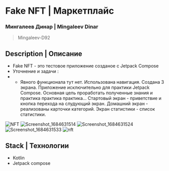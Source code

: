 # Fake NFT | Маркетплайс
### Мингалеев Динар | Mingaleev Dinar
> Mingaleev-D92

## Description | Описание

+ Fake NFT - это тестовое приложение созданое с Jetpack Compose
+ Уточнение и задачи :
+ + Явного функционала тут нет. Использована навигация. Создана 3 экрана.
Приложение исключительно для практики Jetpack Compose.
Основная цель проработать полученные знания и практика практика практика...
Стартовый экран - приветствие и кнопка перехода на слудующий экран.
Домашний экран - реализованы  карточки категорий.
Экран статистики - список статистики.

![NFT](https://github.com/Mingaleev-D92/FakeNFTMarket/assets/61611031/2b1b10be-43b8-4292-8d0f-1ab7ac58aa30)
![Screenshot_1684631514](https://github.com/Mingaleev-D92/FakeNFTMarket/assets/61611031/2d044b41-f005-4395-8ccd-f1df80444997)
![Screenshot_1684631524](https://github.com/Mingaleev-D92/FakeNFTMarket/assets/61611031/93dc6bc6-2d6c-413a-baba-de075fd7a897)
![Screenshot_1684631533](https://github.com/Mingaleev-D92/FakeNFTMarket/assets/61611031/2a9e4e1d-bda5-4a61-95c5-444507aae937)
![nft](https://github.com/Mingaleev-D92/FakeNFTMarket/assets/61611031/bfbfcac3-4ea8-4643-953a-3237318ff84e)

## Stack | Технологии

+ Kotlin
+ Jetpack compose


